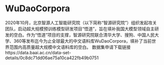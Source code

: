 # WuDaoCorpora
2020年10月，北京智源人工智能研究院（以下简称“智源研究院”）组织发起攻关团队，启动超大规模预训练模型研发项目“悟道”，旨在填补我国大模型领域自主研发的空白。作为“悟道”项目的支撑，智源研究院联合清华大学、搜狗、中国人民大学、360等发布迄今为止全球最大的中文语料库WuDaoCorpora，填补了当前世界范围内高质量超大规模中文语料库的空白。
数据集申请下载链接https://data.baai.ac.cn/data-set-details/0c8dc71dd06ae75a10ca422fb49b0751
